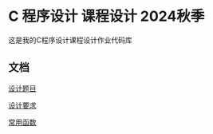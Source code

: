 # C 程序设计 课程设计 2024秋季

这是我的C程序设计课程设计作业代码库

## 文档

[设计题目](./docs/2024年程序设计题目.docx)

[设计要求](./docs/2024年课程设计要求.docx)

[常用函数](./docs/C语言程序设计常用函数.docx)

